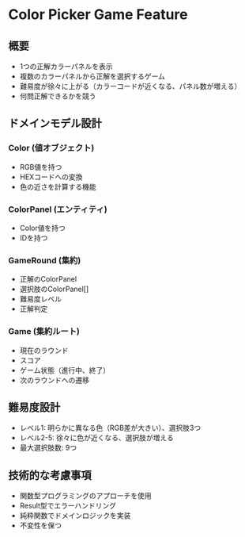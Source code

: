 # Color Picker Game Feature

## 概要
- 1つの正解カラーパネルを表示
- 複数のカラーパネルから正解を選択するゲーム
- 難易度が徐々に上がる（カラーコードが近くなる、パネル数が増える）
- 何問正解できるかを競う

## ドメインモデル設計

### Color (値オブジェクト)
- RGB値を持つ
- HEXコードへの変換
- 色の近さを計算する機能

### ColorPanel (エンティティ)
- Color値を持つ
- IDを持つ

### GameRound (集約)
- 正解のColorPanel
- 選択肢のColorPanel[]
- 難易度レベル
- 正解判定

### Game (集約ルート)
- 現在のラウンド
- スコア
- ゲーム状態（進行中、終了）
- 次のラウンドへの遷移

## 難易度設計
- レベル1: 明らかに異なる色（RGB差が大きい）、選択肢3つ
- レベル2-5: 徐々に色が近くなる、選択肢が増える
- 最大選択肢数: 9つ

## 技術的な考慮事項
- 関数型プログラミングのアプローチを使用
- Result型でエラーハンドリング
- 純粋関数でドメインロジックを実装
- 不変性を保つ